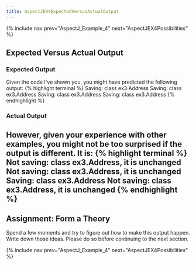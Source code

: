 ```yaml
---
title: AspectJEX4ExpectedVersusActualOutput
---
```

{% include nav prev="AspectJ_Example_4" next="AspectJEX4Possibilities" %}

## Expected Versus Actual Output
### Expected Output
Given the code I've shown you, you might have predicted the following output:
{% highlight terminal %}
Saving: class ex3.Address
Saving: class ex3.Address
Saving: class ex3.Address
Saving: class ex3.Address
{% endhighlight %}
### Actual Output
However, given your experience with other examples, you might not be too surprised if the output is different. It is:
{% highlight terminal %}
Not saving: class ex3.Address, it is unchanged
Not saving: class ex3.Address, it is unchanged
Saving: class ex3.Address
Not saving: class ex3.Address, it is unchanged
{% endhighlight %}
----
## Assignment: Form a Theory
Spend a few moments and try to figure out how to make this output happen. Write down those ideas. Please do so before continuing to the next section.

{% include nav prev="AspectJ_Example_4" next="AspectJEX4Possibilities" %}
